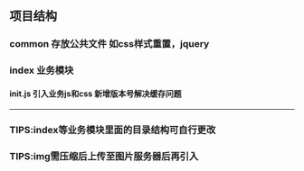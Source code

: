## 项目结构
### common		存放公共文件 如css样式重置，jquery
### index		业务模块
#### init.js	引入业务js和css 新增版本号解决缓存问题
----
###  TIPS:index等业务模块里面的目录结构可自行更改
###  TIPS:img需压缩后上传至图片服务器后再引入	